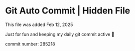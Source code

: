 # Git Auto Commit | Hidden File

This file was added Feb 12, 2025

Just for fun and keeping my daily git commit active 🤪

commit number: 285218
